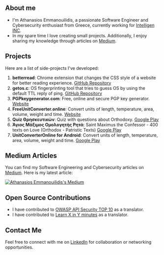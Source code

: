 ## About me

- I'm Athanasios Emmanouilidis, a passionate Software Engineer and Cybersecurity enthusiast from Greece, currently working for [Intelligen INC](https://www.intelligen.com).
- In my spare time I love creating small projects. Additionally, I enjoy sharing my knowledge through articles on [Medium](https://medium.com/@emmandev).


## Projects

Here are a list of side-projects I've developed:

1. **betterread**: Chrome extension that changes the CSS style of a website for better reading experience. [GitHub Repository](https://github.com/athanasiosem/betterread)
2. **getos.c**: OS fingerprinting tool that tries to guess OS by using the default TTL reply of ping. [GitHub Repository](https://github.com/athanasiosem/getos.c)
3. **PGPkeygenerator.com**: Free, online and secure PGP key generator. [Website](https://pgpkeygenerator.com)
4. **FreeUnitConverter.online**: Convert units of length, temperature, area, volume, weight and time. [Website](https://freeunitconverter.online)
5. **Quiz Θρησκευτικών**: Quiz with questions about Orthodoxy. [Google Play](https://play.google.com/store/apps/details?id=io.github.athanasiosem.religiousKnowledgeQuiz&hl=el&gl=US)
6. **Άγιος Μάξιμος Ομολογητής Ρητά**: Saint Maximus the Confessor - 400 texts on Love (Orthodox - Patristic Texts) [Google Play](https://play.google.com/store/apps/details?id=io.github.athanasiosem.agiosmaximos400kefalaiaperiagapis&hl=el&gl=US)
7. **UnitConverterOnline for Android**: Convert units of length, temperature, area, volume, weight and time. [Google Play](https://play.google.com/store/apps/details?id=online.freeunitconverter&hl=en_US&gl=US)

## Medium Articles

You can find my Software Engineering and Cybersecurity articles on [Medium](https://medium.com/@emmandev). Here is my latest article:

[![Athanasios Emmanouilidis's Medium](https://github-readme-medium.vercel.app/?username=emmandev)](https://medium.com/@emmandev)


## Open Source Contributions

- I have contributed to [OWASP API Security TOP 10](https://owasp.org/API-Security/editions/2019/el-gr/0x00-header/) as a translator.
- I have contributed to [Learn X in Y minutes](https://learnxinyminutes.com/docs/el-gr/json-gr/) as a translator.

## Contact Me

Feel free to connect with me on [LinkedIn](https://www.linkedin.com/in/athanasiosem/) for collaboration or networking opportunities.
